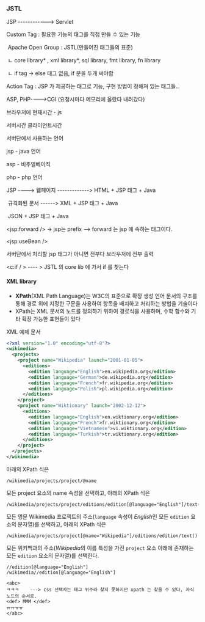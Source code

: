 ### JSTL



JSP ------------> Servlet

Custom Tag : 필요한 기능의 태그를 직접 만들 수 있는 기능

​						Apache Open Group : JSTL(만들어진 태그들의 표준)

​							ㄴ  core library* , xml library*, sql library, fmt library, fn library

​							ㄴ if tag -> else 태그 없음, if 문을 두개 써야함

Action Tag : JSP 가 제공하는 태그로 기능, 구현 방법이 정해져 있는 태그들..

ASP, PHP---->CGI (요청시마다 메모리에 올랐다 내려갔다)



브라우저에 현재시간 - js

서버시간 클라이언트시간 



서버단에서 사용하는 언어

jsp - java 언어

asp - 비주얼베이직

php - php 언어





JSP ----> 웹페이지 -------------> HTML + JSP 태그 + Java

​              규격화된 문서 ------> XML + JSP 태그 + Java

​                                                 JSON + JSP 태그 + Java



<jsp:forward  />   -> jsp는 prefix --> forward 는 jsp 에 속하는 태그이다.

<jsp:useBean />

서버단에서 처리할  jsp 태그가 아니면 전부다 브라우저에 전부 출력

<c:if / > ---- > JSTL 의 core lib 에 가서 if 를 찾는다



#### XML library

* **XPath**(XML Path Language)는 W3C의 표준으로 확장 생성 언어 문서의 구조를 통해 경로 위에 지정한 구문을 사용하여 항목을 배치하고 처리하는 방법을 기술이다
* XPath는 XML 문서의 노드를 정의하기 위하여 경로식을 사용하며, 수학 함수와 기타 확장 가능한 표현들이 있다

XML 예제 문서

```xml
<?xml version="1.0" encoding="utf-8"?>
<wikimedia>
  <projects>
    <project name="Wikipedia" launch="2001-01-05">
      <editions>
        <edition language="English">en.wikipedia.org</edition>
        <edition language="German">de.wikipedia.org</edition>
        <edition language="French">fr.wikipedia.org</edition>
        <edition language="Polish">pl.wikipedia.org</edition>
      </editions>
    </project>
    <project name="Wiktionary" launch="2002-12-12">
      <editions>
        <edition language="English">en.wiktionary.org</edition>
        <edition language="French">fr.wiktionary.org</edition>
        <edition language="Vietnamese">vi.wiktionary.org</edition>
        <edition language="Turkish">tr.wiktionary.org</edition>
      </editions>
    </project>
  </projects>
</wikimedia>
```

아래의 XPath 식은

```xaml
/wikimedia/projects/project/@name
```

모든 project 요소의 name 속성을 선택하고, 아래의 XPath 식은

```
/wikimedia/projects/project/editions/edition[@language="English"]/text()
```

모든 영문 Wikimedia 프로젝트의 주소(`language` 속성이 *English*인 모든 `edition` 요소의 문자열)를 선택하고, 아래의 XPath 식은

```
/wikimedia/projects/project[@name="Wikipedia"]/editions/edition/text()
```

모든 위키백과의 주소(*Wikipedia*의 이름 특성을 가진 `project` 요소 아래에 존재하는 모든 `edition` 요소의 문자열)를 선택한다.



```
//edition[@language="English"]
/wikimedia//edition[@language="English"]
```



```
<abc>
ㅋㅋㅋ    ---> css 선택자는 태그 위주라 찾지 못하지만 xpath 는 찾을 수 있다, 자식 노드의 순서로.
<def> MMM </def>
ㅠㅠㅠㅠ
</abc>

```



